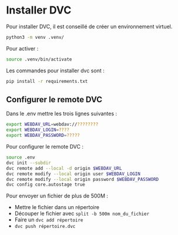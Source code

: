 # Installer DVC

Pour installer DVC, il est conseillé de créer un environnement virtuel.

```bash
python3 -m venv .venv/
```

Pour activer :

```bash
source .venv/bin/activate
```

Les commandes pour installer dvc sont :

```bash
pip install -r requirements.txt
```

## Configurer le remote DVC

Dans le .env mettre les trois lignes suivantes :

```bash
export WEBDAV_URL=webdav://????????
export WEBDAV_LOGIN=????
export WEBDAV_PASSWORD=?????
```

Pour configurer le remote DVC :

```bash
source .env
dvc init --subdir
dvc remote add --local -d origin $WEBDAV_URL
dvc remote modify --local origin user $WEBDAV_LOGIN
dvc remote modify --local origin password $WEBDAV_PASSWORD
dvc config core.autostage true
```

Pour envoyer un fichier de plus de 500M :

- Mettre le fichier dans un répertoire
- Découper le fichier avec `split -b 500m nom_du_fichier`
- Faire un `dvc add répertoire`
- `dvc push répertoire.dvc`
